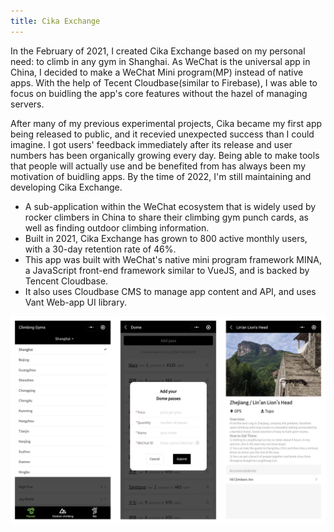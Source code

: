 ```yaml
---
title: Cika Exchange
---
```



In the February of 2021, I created Cika Exchange based on my personal need: to climb in any gym in Shanghai. As WeChat is the universal app in China, I decided to make a WeChat Mini program(MP) instead of native apps. With the help of Tecent Cloudbase(similar to Firebase), I was able to focus on buidling the app's core features without the hazel of managing servers.

After many of my previous experimental projects, Cika became my first app being released to public, and it recevied unexpected success than I could imagine. I got users' feedback immediately after its release and user numbers has been organically growing every day. Being able to make tools that people will actually use and be benefited from has always been my motivation of buidling apps. By the time of 2022, I'm still maintaining and developing Cika Exchange.

- A sub-application within the WeChat ecosystem that is widely used by rocker climbers in China to share their climbing gym punch cards, as well as finding outdoor climbing information.
- Built in 2021, Cika Exchange has grown to 800 active monthly users, with a 30-day retention rate of 46%.
- This app was built with WeChat's native mini program framework MINA, a JavaScript front-end framework similar to VueJS, and is backed by Tencent Cloudbase. 
- It also uses Cloudbase CMS to manage app content and API, and uses Vant Web-app UI library.


![Cika Exchange screenshot](images/cika-exchange.png)

